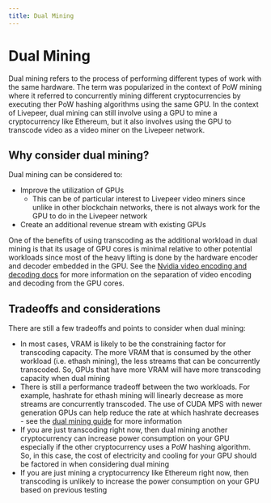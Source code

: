 ```yaml
---
title: Dual Mining
---
```


# Dual Mining

Dual mining refers to the process of performing different types of work with the
same hardware. The term was popularized in the context of PoW mining where it
referred to concurrently mining different cryptocurrencies by executing ther PoW
hashing algorithms using the same GPU. In the context of Livepeer, dual mining
can still involve using a GPU to mine a cryptocurrency like Ethereum, but it
also involves using the GPU to transcode video as a video miner on the Livepeer
network.

## Why consider dual mining?

Dual mining can be considered to:

- Improve the utilization of GPUs
  - This can be of particular interest to Livepeer video miners since unlike in
    other blockchain networks, there is not always work for the GPU to do in the
    Livepeer network
- Create an additional revenue stream with existing GPUs

One of the benefits of using transcoding as the additional workload in dual
mining is that its usage of GPU cores is minimal relative to other potential
workloads since most of the heavy lifting is done by the hardware encoder and
decoder embedded in the GPU. See the
[Nvidia video encoding and decoding docs](https://developer.nvidia.com/nvidia-video-codec-sdk)
for more information on the separation of video encoding and decoding from the
GPU cores.

## Tradeoffs and considerations

There are still a few tradeoffs and points to consider when dual mining:

- In most cases, VRAM is likely to be the constraining factor for transcoding
  capacity. The more VRAM that is consumed by the other workload (i.e. ethash
  mining), the less streams that can be concurrently transcoded. So, GPUs that
  have more VRAM will have more transcoding capacity when dual mining
- There is still a performance tradeoff between the two workloads. For example,
  hashrate for ethash mining will linearly decrease as more streams are
  concurrently transcoded. The use of CUDA MPS with newer generation GPUs can
  help reduce the rate at which hashrate decreases - see the
  [dual mining guide](/video-miners/how-to-guides/dual-mining) for more
  information
- If you are just transcoding right now, then dual mining another cryptocurrency
  can increase power consumption on your GPU especially if the other
  cryptocurrency uses a PoW hashing algorithm. So, in this case, the cost of
  electricity and cooling for your GPU should be factored in when considering
  dual mining
- If you are just mining a cryptocurrency like Ethereum right now, then
  transcoding is unlikely to increase the power consumption on your GPU based on
  previous testing
